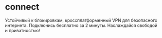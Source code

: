 # connect
Устойчивый к блокировкам, кроссплатформенный VPN для безопасного интернета. Подключись бесплатно за 2 минуты. Наслаждайся свободой и приватностью!
